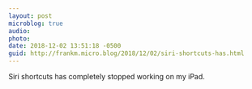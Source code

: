 ```yaml
---
layout: post
microblog: true
audio: 
photo: 
date: 2018-12-02 13:51:18 -0500
guid: http://frankm.micro.blog/2018/12/02/siri-shortcuts-has.html
---
```

Siri shortcuts has completely stopped working on my iPad. 
